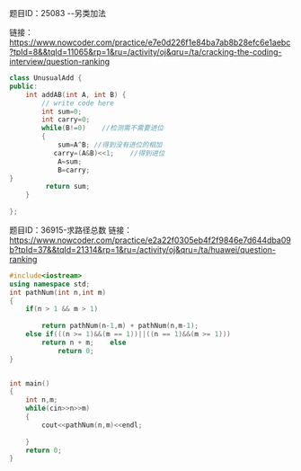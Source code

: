 题目ID：25083 --另类加法 

链接：https://www.nowcoder.com/practice/e7e0d226f1e84ba7ab8b28efc6e1aebc?tpId=8&&tqId=11065&rp=1&ru=/activity/oj&qru=/ta/cracking-the-coding-interview/question-ranking



```c++
class UnusualAdd {
public:
    int addAB(int A, int B) {
        // write code here
        int sum=0;
        int carry=0;
        while(B!=0)    //检测需不需要进位
        {
            sum=A^B; //得到没有进位的相加
           carry=(A&B)<<1;    //得到进位
            A=sum;    
            B=carry;
}
         return sum;
    }
   
};
```





题目ID：36915-求路径总数 
链接：https://www.nowcoder.com/practice/e2a22f0305eb4f2f9846e7d644dba09b?tpId=37&&tqId=21314&rp=1&ru=/activity/oj&qru=/ta/huawei/question-ranking



```c++
#include<iostream> 
using namespace std; 
int pathNum(int n,int m)
{    
    if(n > 1 && m > 1)      
        
        return pathNum(n-1,m) + pathNum(n,m-1);  
    else if(((n >= 1)&&(m == 1))||((n == 1)&&(m >= 1)))    
        return n + m;    else      
            return 0;    
}


int main()
{    
    int n,m;  
    while(cin>>n>>m)    
    {    
        cout<<pathNum(n,m)<<endl;   
    
    }   
    return 0; 
}
 
```

